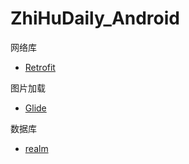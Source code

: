 # ZhiHuDaily_Android

网络库

   + [Retrofit](https://github.com/square/retrofit)

图片加载


   + [Glide](https://github.com/bumptech/glide)
    
数据库


   + [realm](https://realm.io)
